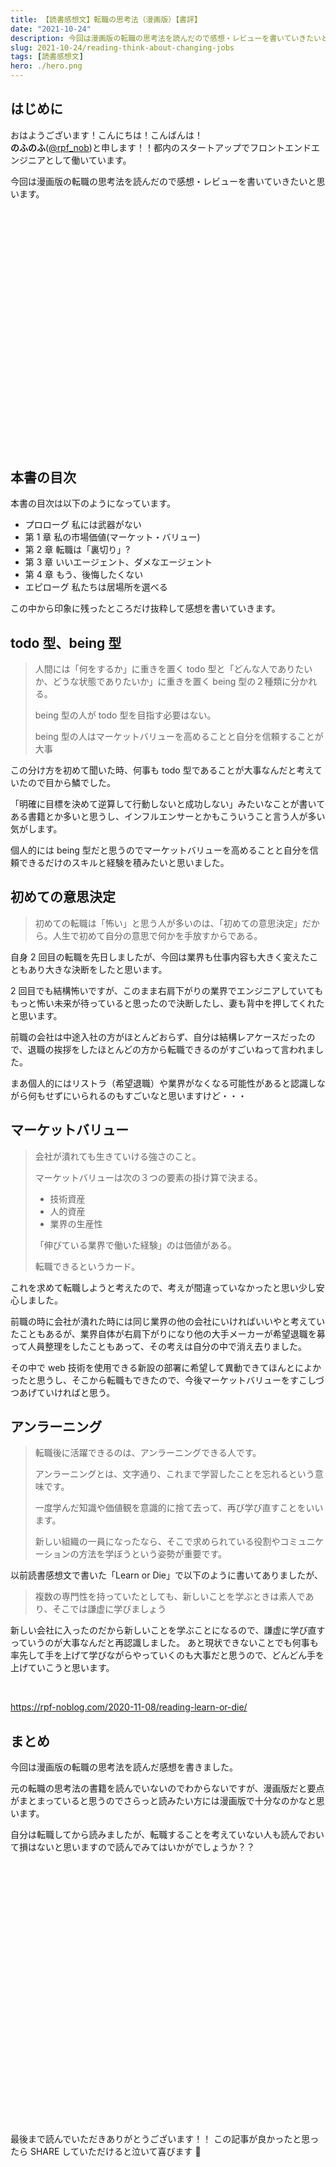 ```yaml
---
title: 【読書感想文】転職の思考法（漫画版）【書評】
date: "2021-10-24"
description: 今回は漫画版の転職の思考法を読んだので感想・レビューを書いていきたいと思います。
slug: 2021-10-24/reading-think-about-changing-jobs
tags: [読書感想文]
hero: ./hero.png
---
```


## はじめに

おはようございます！こんにちは！こんばんは！<br>
**のふのふ**([@rpf_nob](https://twitter.com/rpf_nob))と申します！！都内のスタートアップでフロントエンドエンジニアとして働いています。

今回は漫画版の転職の思考法を読んだので感想・レビューを書いていきたいと思います。

<div class="iframely-embed"><div class="iframely-responsive" style="padding-bottom: 52.5%; padding-top: 120px;"><a href="https://www.amazon.co.jp/dp/B094HZTRMG" data-iframely-url="//cdn.iframe.ly/5UsZwvH"></a></div></div>

## 本書の目次

本書の目次は以下のようになっています。

- プロローグ 私には武器がない
- 第 1 章 私の市場価値(マーケット・バリュー)
- 第 2 章 転職は「裏切り」?
- 第 3 章 いいエージェント、ダメなエージェント
- 第 4 章 もう、後悔したくない
- エピローグ 私たちは居場所を選べる

この中から印象に残ったところだけ抜粋して感想を書いていきます。

## todo 型、being 型

> 人間には「何をするか」に重きを置く todo 型と「どんな人でありたいか、どうな状態でありたいか」に重きを置く being 型の２種類に分かれる。
>
> being 型の人が todo 型を目指す必要はない。
>
> being 型の人はマーケットバリューを高めることと自分を信頼することが大事

この分け方を初めて聞いた時、何事も todo 型であることが大事なんだと考えていたので目から鱗でした。

「明確に目標を決めて逆算して行動しないと成功しない」みたいなことが書いてある書籍とか多いと思うし、インフルエンサーとかもこういうこと言う人が多い気がします。

個人的には being 型だと思うのでマーケットバリューを高めることと自分を信頼できるだけのスキルと経験を積みたいと思いました。

## 初めての意思決定

> 初めての転職は「怖い」と思う人が多いのは、「初めての意思決定」だから。人生で初めて自分の意思で何かを手放すからである。

自身 2 回目の転職を先日しましたが、今回は業界も仕事内容も大きく変えたこともあり大きな決断をしたと思います。

2 回目でも結構怖いですが、このまま右肩下がりの業界でエンジニアしていてももっと怖い未来が待っていると思ったので決断したし、妻も背中を押してくれたと思います。

前職の会社は中途入社の方がほとんどおらず、自分は結構レアケースだったので、退職の挨拶をしたほとんどの方から転職できるのがすごいねって言われました。

まあ個人的にはリストラ（希望退職）や業界がなくなる可能性があると認識しながら何もせずにいられるのもすごいなと思いますけど・・・

## マーケットバリュー

> 会社が潰れても生きていける強さのこと。
>
> マーケットバリューは次の３つの要素の掛け算で決まる。
>
> - 技術資産
> - 人的資産
> - 業界の生産性
>
> 「伸びている業界で働いた経験」のは価値がある。
>
> 転職できるというカード。

これを求めて転職しようと考えたので、考えが間違っていなかったと思い少し安心しました。

前職の時に会社が潰れた時には同じ業界の他の会社にいければいいやと考えていたこともあるが、業界自体が右肩下がりになり他の大手メーカーが希望退職を募って人員整理をしたこともあって、その考えは自分の中で消え去りました。

その中で web 技術を使用できる新設の部署に希望して異動できてほんとによかったと思うし、そこから転職もできたので、今後マーケットバリューをすこしづつあげていければと思う。

## アンラーニング

> 転職後に活躍できるのは、アンラーニングできる人です。
>
> アンラーニングとは、文字通り、これまで学習したことを忘れるという意味です。
>
> 一度学んだ知識や価値観を意識的に捨て去って、再び学び直すことをいいます。
>
> 新しい組織の一員になったなら、そこで求められている役割やコミュニケーションの方法を学ぼうという姿勢が重要です。

以前読書感想文で書いた「Learn or Die」で以下のように書いてありましたが、

> 複数の専門性を持っていたとしても、新しいことを学ぶときは素人であり、そこでは謙虚に学びましょう

新しい会社に入ったのだから新しいことを学ぶことになるので、謙虚に学び直すっていうのが大事なんだと再認識しました。
あと現状できないことでも何事も率先して手を上げて学びながらやっていくのも大事だと思うので、どんどん手を上げていこうと思います。

<br>

https://rpf-noblog.com/2020-11-08/reading-learn-or-die/

## まとめ

今回は漫画版の転職の思考法を読んだ感想を書きました。

元の転職の思考法の書籍を読んでいないのでわからないですが、漫画版だと要点がまとまっていると思うのでさらっと読みたい方には漫画版で十分なのかなと思います。

自分は転職してから読みましたが、転職することを考えていない人も読んでおいて損はないと思いますので読んでみてはいかがでしょうか？？

<div class="iframely-embed"><div class="iframely-responsive" style="padding-bottom: 52.5%; padding-top: 120px;"><a href="https://www.amazon.co.jp/dp/B07DCLSV6H" data-iframely-url="//cdn.iframe.ly/3tMiQ0I"></a></div></div>

<br>
<br>

最後まで読んでいただきありがとうございます！！
この記事が良かったと思ったら SHARE していただけると泣いて喜びます 🤣
